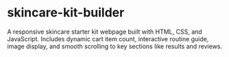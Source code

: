 # skincare-kit-builder
A responsive skincare starter kit webpage built with HTML, CSS, and JavaScript. Includes dynamic cart item count, interactive routine guide, image display, and smooth scrolling to key sections like results and reviews.
